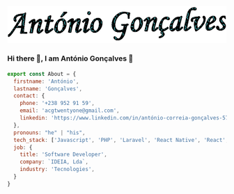![This is an image](https://github.com/acgtwentyone/acgtwentyone/blob/main/acg-3.gif)

### Hi there 👋, I am António Gonçalves 🌱                                                             

```javascript
export const About = {
  firstname: 'António',
  lastname: 'Gonçalves',
  contact: {
    phone: '+238 952 91 59',
    email: 'acgtwentyone@gmail.com',
    linkedin: 'https://www.linkedin.com/in/antónio-correia-gonçalves-570373',
  },
  pronouns: "he" | "his",
  tech_stack: ['Javascript', 'PHP', 'Laravel', 'React Native', 'React', 'Vuejs'],
  job: {
    title: 'Software Developer',
    company: `IDEIA, Lda`,
    industry: 'Tecnologies',
  }
}
```


